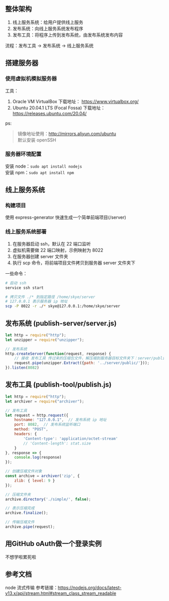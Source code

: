 ## 整体架构
1. 线上服务系统：给用户提供线上服务
2. 发布系统：向线上服务系统发布程序
3. 发布工具：将程序上传到发布系统，由发布系统发布内容

流程：发布工具 -> 发布系统 -> 线上服务系统

## 搭建服务器
### 使用虚拟机模拟服务器

工具：
1. Oracle VM VirtualBox 下载地址： https://www.virtualbox.org/
2. Ubuntu 20.04.1 LTS (Focal Fossa) 下载地址：https://releases.ubuntu.com/20.04/

ps:
> 镜像地址使用：http://mirrors.aliyun.com/ubuntu  
> 默认安装 openSSH 

### 服务器环境配置
安装 node：```sudo apt install nodejs```   
安装 npm：```sudo apt install npm```

## 线上服务系统
### 构建项目
使用 express-generator 快速生成一个简单前端项目(/server)

### 线上服务系统部署
1. 在服务器启动 ssh，默认在 22 端口监听
2. 虚拟机需要做 22 端口映射，示例映射为 8022
3. 在服务器创建 server 文件夹
4. 执行 scp 命令，将前端项目文件拷贝到服务器 server 文件夹下

一些命令：
```bash
# 启动 ssh
service ssh start

# 拷贝文件 ./* 到指定路径 /home/skye/server
# 127.0.0.1 表示服务器 ip 地址
scp -P 8022 -r ./* skye@127.0.0.1:/home/skye/server  
```

## 发布系统 (publish-server/server.js)
```javascript
let http = require("http");
let unzipper = require("unzipper");

// 发布系统
http.createServer(function(request, response) {
    // 接收 发布工具 传过来的压缩包文件，解压缩到服务器目标文件夹下：server/public/
    request.pipe(unzipper.Extract({path: '../server/public/'}));
}).listen(8082)

```
## 发布工具 (publish-tool/publish.js)
```javascript
let http = require("http");
let archiver = require("archiver");

// 发布工具
let request = http.request({
    hostname: "127.0.0.1",  // 发布系统 ip 地址
    port: 8082,  // 发布系统监听端口
    method: "POST",
    headers: {
        'Content-type': 'application/octet-stream'
        // 'Content-length': stat.size
    }
}, response => {
    console.log(response)
});

// 创建压缩文件对象
const archive = archiver('zip', {
    zlib: { level: 9 }
});

// 压缩文件夹
archive.directory('./simple/', false);

// 表示压缩完成
archive.finalize();

// 传输压缩文件
archive.pipe(request);
```

## 用GitHub oAuth做一个登录实例
不想学啦累死啦

## 参考文档
node 流式传输 参考链接：https://nodejs.org/docs/latest-v13.x/api/stream.html#stream_class_stream_readable

